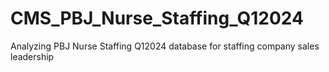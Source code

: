 # CMS_PBJ_Nurse_Staffing_Q12024
Analyzing PBJ Nurse Staffing Q12024 database for staffing company sales leadership 
